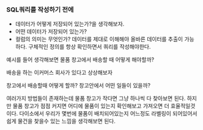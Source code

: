 ### SQL쿼리를 작성하기 전에
 - 데이터가 어떻게 저장되어 있는가?을 생각해보자.
 - 어떤 데이터가 저장되어 있는가?
 - 컬럼의 의미는 무엇인가?
데이터를 제대로 이해해야 올바른 데이터를 추출이 가능하다.
구체적인 정의를 항상 확인하면서 쿼리를 작성해야한다.

예시를 들어 생각해보면 물품 창고에서 배송할 때 어떻게 해야할까?

배송을 하는 이커머스 회사가 있다고 상상해보자

창고에서 배송할때 어떻게 할까?
창고안에서 어떤 일들이 있을까?

여러가지 방법들이 존재하는데 
물품 창고가 작다면 그냥 하나씩 다 찾아보면 된다.
하지만 물품 창고가 점점 커지면 어디에 물품이 있는지 확인해보고 가져오면 더 효율적일것이다.
다이소에서 우리가 몇번에 물품이 배치되어있는지 어느정도 라벨링이 되어있어서 쉽게 물건을 찾을수 있는 느낌을 생각해보면 된다.